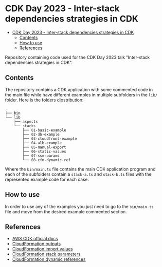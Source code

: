 # CDK Day 2023 - Inter-stack dependencies strategies in CDK

- [CDK Day 2023 - Inter-stack dependencies strategies in CDK](#cdk-day-2023---inter-stack-dependencies-strategies-in-cdk)
  - [Contents](#contents)
  - [How to use](#how-to-use)
  - [References](#references)

Repository containing code used for the CDK Day 2023 talk "Inter-stack dependencies strategies in CDK".

## Contents

The repository contains a CDK application with some commented code in the main file while have different examples in multiple subfolders in the `lib/` folder. Here is the folders diostribution:

```shell
.
├── bin
└── lib
    ├── aspects
    └── stacks
        ├── 01-basic-example
        ├── 02-db-example
        ├── 03-cloudfront-example
        ├── 04-alb-example
        ├── 05-manual-export
        ├── 06-static-values
        ├── 07-ssm-params
        └── 08-cfn-dynamic-ref
```

Where the `bin/main.ts` file contains the main CDK application program and each of the subfolders contain a `stack-a.ts` and `stack-b.ts` files with the represented example code for each case.

## How to use

In order to use any of the examples you just need to go to the `bin/main.ts` file and move from the desired example commented section.

## References

- [AWS CDK official docs](https://docs.aws.amazon.com/cdk/api/v2/)
- [CloudFormation outputs](https://docs.aws.amazon.com/AWSCloudFormation/latest/UserGuide/outputs-section-structure.html)
- [CloudFormation import values](https://docs.aws.amazon.com/AWSCloudFormation/latest/UserGuide/intrinsic-function-reference-importvalue.html)
- [CloudFormation stack parameters](https://docs.aws.amazon.com/AWSCloudFormation/latest/UserGuide/parameters-section-structure.html)
- [CloudFormation dynamic references](https://docs.aws.amazon.com/AWSCloudFormation/latest/UserGuide/dynamic-references.html)
